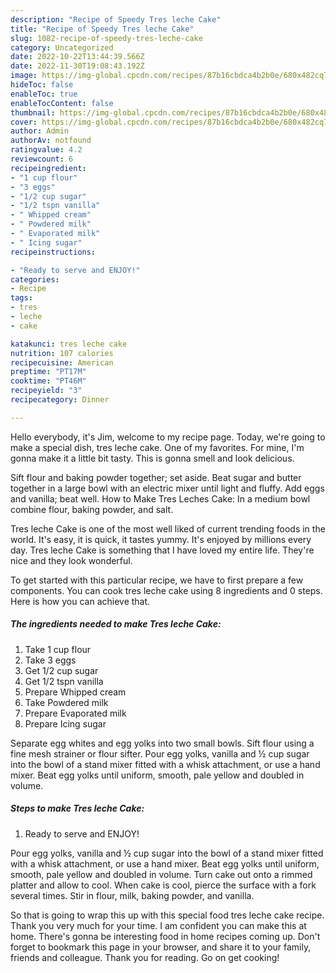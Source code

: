 ```yaml
---
description: "Recipe of Speedy Tres leche Cake"
title: "Recipe of Speedy Tres leche Cake"
slug: 1082-recipe-of-speedy-tres-leche-cake
category: Uncategorized
date: 2022-10-22T13:44:39.566Z
date: 2022-11-30T19:08:43.192Z
image: https://img-global.cpcdn.com/recipes/87b16cbdca4b2b0e/680x482cq70/tres-leche-cake-recipe-main-photo.jpg
hideToc: false
enableToc: true
enableTocContent: false
thumbnail: https://img-global.cpcdn.com/recipes/87b16cbdca4b2b0e/680x482cq70/tres-leche-cake-recipe-main-photo.jpg
cover: https://img-global.cpcdn.com/recipes/87b16cbdca4b2b0e/680x482cq70/tres-leche-cake-recipe-main-photo.jpg
author: Admin
authorAv: notfound
ratingvalue: 4.2
reviewcount: 6
recipeingredient:
- "1 cup flour"
- "3 eggs"
- "1/2 cup sugar"
- "1/2 tspn vanilla"
- " Whipped cream"
- " Powdered milk"
- " Evaporated milk"
- " Icing sugar"
recipeinstructions:

- "Ready to serve and ENJOY!"
categories:
- Recipe
tags:
- tres
- leche
- cake

katakunci: tres leche cake 
nutrition: 107 calories
recipecuisine: American
preptime: "PT17M"
cooktime: "PT46M"
recipeyield: "3"
recipecategory: Dinner

---
```



Hello everybody, it's Jim, welcome to my recipe page. Today, we're going to make a special dish, tres leche cake. One of my favorites. For mine, I'm gonna make it a little bit tasty. This is gonna smell and look delicious.

Sift flour and baking powder together; set aside. Beat sugar and butter together in a large bowl with an electric mixer until light and fluffy. Add eggs and vanilla; beat well. How to Make Tres Leches Cake: In a medium bowl combine flour, baking powder, and salt.

Tres leche Cake is one of the most well liked of current trending foods in the world. It's easy, it is quick, it tastes yummy. It's enjoyed by millions every day. Tres leche Cake is something that I have loved my entire life. They're nice and they look wonderful.


To get started with this particular recipe, we have to first prepare a few components. You can cook tres leche cake using 8 ingredients and 0 steps. Here is how you can achieve that.

<!--inarticleads1-->

##### The ingredients needed to make Tres leche Cake:

1. Take 1 cup flour
1. Take 3 eggs
1. Get 1/2 cup sugar
1. Get 1/2 tspn vanilla
1. Prepare  Whipped cream
1. Take  Powdered milk
1. Prepare  Evaporated milk
1. Prepare  Icing sugar


Separate egg whites and egg yolks into two small bowls. Sift flour using a fine mesh strainer or flour sifter. Pour egg yolks, vanilla and ½ cup sugar into the bowl of a stand mixer fitted with a whisk attachment, or use a hand mixer. Beat egg yolks until uniform, smooth, pale yellow and doubled in volume. 

<!--inarticleads2-->

##### Steps to make Tres leche Cake:


1. Ready to serve and ENJOY!

Pour egg yolks, vanilla and ½ cup sugar into the bowl of a stand mixer fitted with a whisk attachment, or use a hand mixer. Beat egg yolks until uniform, smooth, pale yellow and doubled in volume. Turn cake out onto a rimmed platter and allow to cool. When cake is cool, pierce the surface with a fork several times. Stir in flour, milk, baking powder, and vanilla. 

So that is going to wrap this up with this special food tres leche cake recipe. Thank you very much for your time. I am confident you can make this at home. There's gonna be interesting food in home recipes coming up. Don't forget to bookmark this page in your browser, and share it to your family, friends and colleague. Thank you for reading. Go on get cooking!
